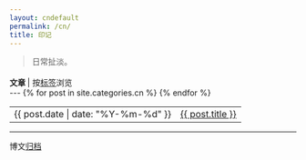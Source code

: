 ```yaml
---
layout: cndefault
permalink: /cn/
title: 印记
---
```


<article>
<blockquote><p>
日常扯淡。
</p></blockquote>
</article>

<p style="text-align:left;margin-top:1.2em;margin-bottom:0;">
<b>文章 </b>
| 按<a href="/cnarchive#tags">标签</a>浏览 
<!--<span style="float:right;">按<a href="/cnarchive#tags">标签</a>浏览</span>-->
</p>
---

<table>
{% for post in site.categories.cn %}
<tr id="blog-table">
<td>{{ post.date | date: "%Y-%m-%d" }}</td>
<td><a class="post-list-item" href="{{ post.url | prepend: site.baseurl }}">{{ post.title }}</a></td>
</tr>
{% endfor %}
</table>
<hr>
<p>博文<a href="/cnarchive">归档</a></p>
